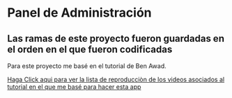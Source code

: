 # Panel de Administración
## Las ramas de este proyecto fueron guardadas en el orden en el que fueron codificadas

Para este proyecto me basé en el tutorial de Ben Awad.

[Haga Click aqui para ver la lista de reproducciòn de los videos asociados al tutorial en el que me basé para hacer esta app](
https://www.youtube.com/playlist?list=PLN3n1USn4xllZIJyrGvCu5ihs2GoMtk1Q)

